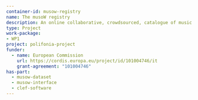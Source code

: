 ```yaml
---
container-id: musow-registry
name: The musoW registry
description: An online collaborative, crowdsourced, catalogue of music data on the web
type: Project
work-package:
- WP1
project: polifonia-project
funder:
  - name: European Commission
    url: https://cordis.europa.eu/project/id/101004746/it
    grant-agreement: "101004746"
has-part:
  - musow-dataset
  - musow-interface
  - clef-software
---
```

